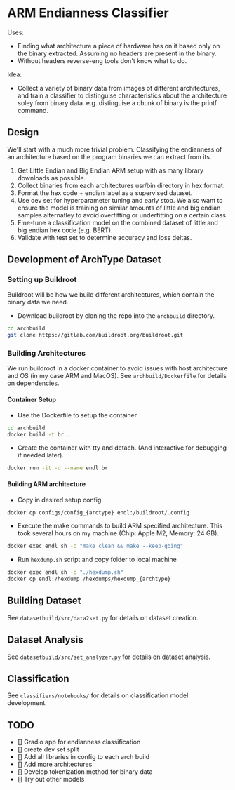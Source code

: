 # ARM Endianness Classifier

Uses:

- Finding what architecture a piece of hardware has on it based only on the binary extracted. Assuming no headers are present in the binary.
- Without headers reverse-eng tools don't know what to do.

Idea:

- Collect a variety of binary data from images of different architectures, and train a classifier to distinguise characteristics about the architecture soley from binary data. e.g. distinguise a chunk of binary is the printf command.

## Design

We'll start with a much more trivial problem. Classifying the endianness of an architecture based on the program binaries we can extract from its.

1. Get Little Endian and Big Endian ARM setup with as many library downloads as possible.
2. Collect binaries from each architectures usr/bin directory in hex format.
3. Format the hex code + endian label as a supervised dataset.
4. Use dev set for hyperparameter tuning and early stop. We also want to  ensure the model is training on similar amounts of little and big endian samples alternatley to avoid overfitting or underfitting on a certain class.
5. Fine-tune a classification model on the combined dataset of little and big endian hex code (e.g. BERT).
6. Validate with test set to determine accuracy and loss deltas.

## Development of ArchType Dataset

### Setting up Buildroot

Buildroot will be how we build different architectures, which contain the binary data we need.

- Download buildroot by cloning the repo into the `archbuild` directory.

```bash
cd archbuild
git clone https://gitlab.com/buildroot.org/buildroot.git
```

### Building Architectures

We run buildroot in a docker container to avoid issues with host architecture and OS (in my case ARM and MacOS). See `archbuild/Dockerfile` for details on dependencies.

#### Container Setup

- Use the Dockerfile to setup the container

```bash
cd archbuild
docker build -t br .
```

- Create the container with tty and detach. (And interactive for debugging if needed later).

```bash
docker run -it -d --name endl br
```

#### Building ARM architecture

- Copy in desired setup config

```bash
docker cp configs/config_{arctype} endl:/buildroot/.config
```

- Execute the make commands to build ARM specified architecture. This took several hours on my machine (Chip: Apple M2, Memory: 24 GB).

```bash
docker exec endl sh -c "make clean && make --keep-going"
```

- Run `hexdump.sh` script and copy folder to local machine

```bash
docker exec endl sh -c "./hexdump.sh"
docker cp endl:/hexdump /hexdumps/hexdump_{archtype}
```

## Building Dataset

See `datasetbuild/src/data2set.py` for details on dataset creation.

## Dataset Analysis

See `datasetbuild/src/set_analyzer.py` for details on dataset analysis.

## Classification

See `classifiers/notebooks/` for details on classification model development.

## TODO

- [] Gradio app for endianness classification
- [] create dev set split
- [] Add all libraries in config to each arch build
- [] Add more architectures
- [] Develop tokenization method for binary data
- [] Try out other models

